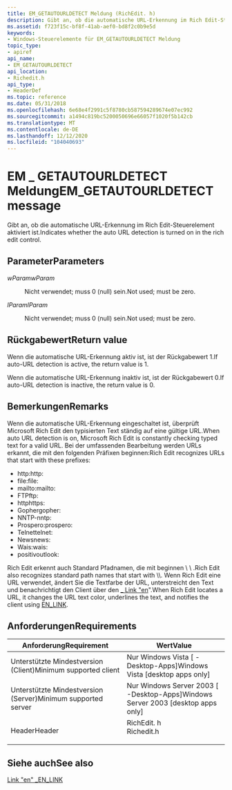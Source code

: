 ```yaml
---
title: EM_GETAUTOURLDETECT Meldung (RichEdit. h)
description: Gibt an, ob die automatische URL-Erkennung im Rich Edit-Steuerelement aktiviert ist.
ms.assetid: f723f15c-bf8f-41ab-aef0-bd8f2c0b9e5d
keywords:
- Windows-Steuerelemente für EM_GETAUTOURLDETECT Meldung
topic_type:
- apiref
api_name:
- EM_GETAUTOURLDETECT
api_location:
- Richedit.h
api_type:
- HeaderDef
ms.topic: reference
ms.date: 05/31/2018
ms.openlocfilehash: 6e68e4f2991c5f8780cb587594289674e07ec992
ms.sourcegitcommit: a1494c819bc5200050696e66057f1020f5b142cb
ms.translationtype: MT
ms.contentlocale: de-DE
ms.lasthandoff: 12/12/2020
ms.locfileid: "104040693"
---
```

# <a name="em_getautourldetect-message"></a><span data-ttu-id="3fa0a-104">EM \_ GETAUTOURLDETECT Meldung</span><span class="sxs-lookup"><span data-stu-id="3fa0a-104">EM\_GETAUTOURLDETECT message</span></span>

<span data-ttu-id="3fa0a-105">Gibt an, ob die automatische URL-Erkennung im Rich Edit-Steuerelement aktiviert ist.</span><span class="sxs-lookup"><span data-stu-id="3fa0a-105">Indicates whether the auto URL detection is turned on in the rich edit control.</span></span>

## <a name="parameters"></a><span data-ttu-id="3fa0a-106">Parameter</span><span class="sxs-lookup"><span data-stu-id="3fa0a-106">Parameters</span></span>

<dl> <dt>

<span data-ttu-id="3fa0a-107">*wParam*</span><span class="sxs-lookup"><span data-stu-id="3fa0a-107">*wParam*</span></span> 
</dt> <dd>

<span data-ttu-id="3fa0a-108">Nicht verwendet; muss 0 (null) sein.</span><span class="sxs-lookup"><span data-stu-id="3fa0a-108">Not used; must be zero.</span></span>

</dd> <dt>

<span data-ttu-id="3fa0a-109">*lParam*</span><span class="sxs-lookup"><span data-stu-id="3fa0a-109">*lParam*</span></span> 
</dt> <dd>

<span data-ttu-id="3fa0a-110">Nicht verwendet; muss 0 (null) sein.</span><span class="sxs-lookup"><span data-stu-id="3fa0a-110">Not used; must be zero.</span></span>

</dd> </dl>

## <a name="return-value"></a><span data-ttu-id="3fa0a-111">Rückgabewert</span><span class="sxs-lookup"><span data-stu-id="3fa0a-111">Return value</span></span>

<span data-ttu-id="3fa0a-112">Wenn die automatische URL-Erkennung aktiv ist, ist der Rückgabewert 1.</span><span class="sxs-lookup"><span data-stu-id="3fa0a-112">If auto-URL detection is active, the return value is 1.</span></span>

<span data-ttu-id="3fa0a-113">Wenn die automatische URL-Erkennung inaktiv ist, ist der Rückgabewert 0.</span><span class="sxs-lookup"><span data-stu-id="3fa0a-113">If auto-URL detection is inactive, the return value is 0.</span></span>

## <a name="remarks"></a><span data-ttu-id="3fa0a-114">Bemerkungen</span><span class="sxs-lookup"><span data-stu-id="3fa0a-114">Remarks</span></span>

<span data-ttu-id="3fa0a-115">Wenn die automatische URL-Erkennung eingeschaltet ist, überprüft Microsoft Rich Edit den typisierten Text ständig auf eine gültige URL.</span><span class="sxs-lookup"><span data-stu-id="3fa0a-115">When auto URL detection is on, Microsoft Rich Edit is constantly checking typed text for a valid URL.</span></span> <span data-ttu-id="3fa0a-116">Bei der umfassenden Bearbeitung werden URLs erkannt, die mit den folgenden Präfixen beginnen:</span><span class="sxs-lookup"><span data-stu-id="3fa0a-116">Rich Edit recognizes URLs that start with these prefixes:</span></span>

-   <span data-ttu-id="3fa0a-117">http:</span><span class="sxs-lookup"><span data-stu-id="3fa0a-117">http:</span></span>
-   <span data-ttu-id="3fa0a-118">file:</span><span class="sxs-lookup"><span data-stu-id="3fa0a-118">file:</span></span>
-   <span data-ttu-id="3fa0a-119">mailto:</span><span class="sxs-lookup"><span data-stu-id="3fa0a-119">mailto:</span></span>
-   <span data-ttu-id="3fa0a-120">FTP</span><span class="sxs-lookup"><span data-stu-id="3fa0a-120">ftp:</span></span>
-   <span data-ttu-id="3fa0a-121">http</span><span class="sxs-lookup"><span data-stu-id="3fa0a-121">https:</span></span>
-   <span data-ttu-id="3fa0a-122">Gopher</span><span class="sxs-lookup"><span data-stu-id="3fa0a-122">gopher:</span></span>
-   <span data-ttu-id="3fa0a-123">NNTP-</span><span class="sxs-lookup"><span data-stu-id="3fa0a-123">nntp:</span></span>
-   <span data-ttu-id="3fa0a-124">Prospero:</span><span class="sxs-lookup"><span data-stu-id="3fa0a-124">prospero:</span></span>
-   <span data-ttu-id="3fa0a-125">Telnet</span><span class="sxs-lookup"><span data-stu-id="3fa0a-125">telnet:</span></span>
-   <span data-ttu-id="3fa0a-126">News</span><span class="sxs-lookup"><span data-stu-id="3fa0a-126">news:</span></span>
-   <span data-ttu-id="3fa0a-127">Wais:</span><span class="sxs-lookup"><span data-stu-id="3fa0a-127">wais:</span></span>
-   <span data-ttu-id="3fa0a-128">positiv</span><span class="sxs-lookup"><span data-stu-id="3fa0a-128">outlook:</span></span>

<span data-ttu-id="3fa0a-129">Rich Edit erkennt auch Standard Pfadnamen, die mit beginnen \\ \\ .</span><span class="sxs-lookup"><span data-stu-id="3fa0a-129">Rich Edit also recognizes standard path names that start with \\\\.</span></span> <span data-ttu-id="3fa0a-130">Wenn Rich Edit eine URL verwendet, ändert Sie die Textfarbe der URL, unterstreicht den Text und benachrichtigt den Client über den [ \_ Link "en](en-link.md)".</span><span class="sxs-lookup"><span data-stu-id="3fa0a-130">When Rich Edit locates a URL, it changes the URL text color, underlines the text, and notifies the client using [EN\_LINK](en-link.md).</span></span>

## <a name="requirements"></a><span data-ttu-id="3fa0a-131">Anforderungen</span><span class="sxs-lookup"><span data-stu-id="3fa0a-131">Requirements</span></span>



| <span data-ttu-id="3fa0a-132">Anforderung</span><span class="sxs-lookup"><span data-stu-id="3fa0a-132">Requirement</span></span> | <span data-ttu-id="3fa0a-133">Wert</span><span class="sxs-lookup"><span data-stu-id="3fa0a-133">Value</span></span> |
|-------------------------------------|---------------------------------------------------------------------------------------|
| <span data-ttu-id="3fa0a-134">Unterstützte Mindestversion (Client)</span><span class="sxs-lookup"><span data-stu-id="3fa0a-134">Minimum supported client</span></span><br/> | <span data-ttu-id="3fa0a-135">Nur Windows Vista \[ -Desktop-Apps\]</span><span class="sxs-lookup"><span data-stu-id="3fa0a-135">Windows Vista \[desktop apps only\]</span></span><br/>                                        |
| <span data-ttu-id="3fa0a-136">Unterstützte Mindestversion (Server)</span><span class="sxs-lookup"><span data-stu-id="3fa0a-136">Minimum supported server</span></span><br/> | <span data-ttu-id="3fa0a-137">Nur Windows Server 2003 \[ -Desktop-Apps\]</span><span class="sxs-lookup"><span data-stu-id="3fa0a-137">Windows Server 2003 \[desktop apps only\]</span></span><br/>                                  |
| <span data-ttu-id="3fa0a-138">Header</span><span class="sxs-lookup"><span data-stu-id="3fa0a-138">Header</span></span><br/>                   | <dl> <span data-ttu-id="3fa0a-139"><dt>RichEdit. h</dt></span><span class="sxs-lookup"><span data-stu-id="3fa0a-139"><dt>Richedit.h</dt></span></span> </dl> |



## <a name="see-also"></a><span data-ttu-id="3fa0a-140">Siehe auch</span><span class="sxs-lookup"><span data-stu-id="3fa0a-140">See also</span></span>

<dl> <dt>

[<span data-ttu-id="3fa0a-141">Link "en" \_</span><span class="sxs-lookup"><span data-stu-id="3fa0a-141">EN\_LINK</span></span>](en-link.md)
</dt> </dl>

 

 






